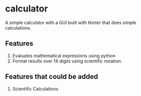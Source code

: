 # calculator
A simple calculator with a GUI built with tkinter that does simple calculations.

## Features
1. Evaluates mathematical expressions using python
2. Format results over 14 digits using scientific notation.

## Features that could be added
1. Scientific Calculations
